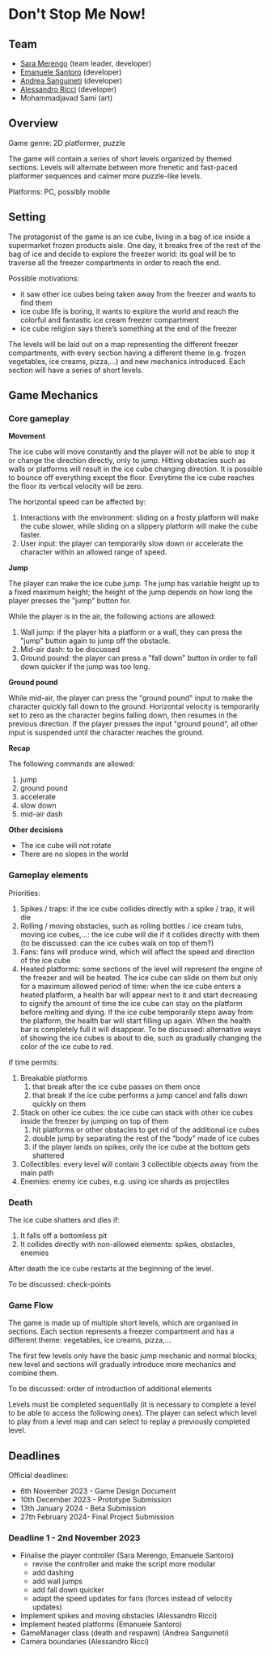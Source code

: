 # Don't Stop Me Now! #

## Team ##
- [Sara Merengo](https://github.com/SaraMerengo) (team leader, developer)
- [Emanuele Santoro](https://github.com/emanuelesantoro) (developer)
- [Andrea Sanguineti](https://github.com/AndreaNeti) (developer)
- [Alessandro Ricci](https://github.com/alessandro-ricci-16) (developer)
- Mohammadjavad Sami (art)

## Overview ##

Game genre: 2D platformer, puzzle

The game will contain a series of short levels organized by themed sections. Levels will alternate between more frenetic and fast-paced platformer sequences and calmer more puzzle-like levels.

Platforms: PC, possibly mobile

## Setting ##

The protagonist of the game is an ice cube, living in a bag of ice inside a supermarket frozen products aisle. One day, it breaks free of the rest of the bag of ice and decide to explore the freezer world: its goal will be to traverse all the freezer compartments in order to reach the end.

Possible motivations:
- it saw other ice cubes being taken away from the freezer and wants to find them
- ice cube life is boring, it wants to explore the world and reach the colorful and fantastic ice cream freezer compartment
- ice cube religion says there’s something at the end of the freezer

The levels will be laid out on a map representing the different freezer compartments, with every section having a different theme (e.g. frozen vegetables, ice creams, pizza,…) and new mechanics introduced. Each section will have a series of short levels.

## Game Mechanics ##

### Core gameplay ###

**Movement**

The ice cube will move constantly and the player will not be able to stop it or change the direction directly, only to jump. Hitting obstacles such as walls or platforms will result in the ice cube changing direction. It is possible to bounce off everything except the floor. Everytime the ice cube reaches the floor its vertical velocity will be zero. 

The horizontal speed can be affected by:
1. Interactions with the environment: sliding on a frosty platform will make the cube slower, while sliding on a slippery platform will make the cube faster.
2. User input: the player can temporarily slow down or accelerate the character within an allowed range of speed.

**Jump** 

The player can make the ice cube jump. The jump has variable height up to a fixed maximum height; the height of the jump depends on how long the player presses the "jump" button for. 

While the player is in the air, the following actions are allowed:
1. Wall jump: if the player hits a platform or a wall, they can press the "jump" button again to jump off the obstacle.
2. Mid-air dash: to be discussed
3. Ground pound: the player can press a "fall down" button in order to fall down quicker if the jump was too long.

**Ground pound**

While mid-air, the player can press the "ground pound" input to make the character quickly fall down to the ground. Horizontal velocity is temporarily set to zero as the character begins falling down, then resumes in the previous direction. If the player presses the input "ground pound", all other input is suspended until the character reaches the ground.

**Recap**

The following commands are allowed:
1. jump
2. ground pound
3. accelerate
4. slow down
5. mid-air dash

**Other decisions**

- The ice cube will not rotate
- There are no slopes in the world

### Gameplay elements ###

Priorities:
1. Spikes / traps: if the ice cube collides directly with a spike / trap, it will die
2. Rolling / moving obstacles, such as rolling bottles / ice cream tubs, moving ice cubes,...: the ice cube will die if it collides directly with them (to be discussed: can the ice cubes walk on top of them?)
3. Fans: fans will produce wind, which will affect the speed and direction of the ice cube
4. Heated platforms: some sections of the level will represent the engine of the freezer and will be heated. The ice cube can slide on them but only for a maximum allowed period of time: when the ice cube enters a heated platform, a health bar will appear next to it and start decreasing to signify the amount of time the ice cube can stay on the platform before melting and dying. If the ice cube temporarily steps away from the platform, the health bar will start filling up again. When the health bar is completely full it will disappear.
To be discussed: alternative ways of showing the ice cubes is about to die, such as gradually changing the color of the ice cube to red.

If time permits:
1. Breakable platforms
    1. that break after the ice cube passes on them once
    2. that break if the ice cube performs a jump cancel and falls down quickly on them
2. Stack on other ice cubes: the ice cube can stack with other ice cubes inside the freezer by jumping on top of them
    1. hit platforms or other obstacles to get rid of the additional ice cubes
    2. double jump by separating the rest of the “body” made of ice cubes
    3. if the player lands on spikes, only the ice cube at the bottom gets shattered
4. Collectibles: every level will contain 3 collectible objects away from the main path
5. Enemies: enemy ice cubes, e.g. using ice shards as projectiles


### Death ###

The ice cube shatters and dies if:
1. It falls off a bottomless pit
2. It collides directly with non-allowed elements: spikes, obstacles, enemies

After death the ice cube restarts at the beginning of the level.

To be discussed: check-points

### Game Flow ###

The game is made up of multiple short levels, which are organised in sections. Each section represents a freezer compartment and has a different theme: vegetables, ice creams, pizza,...

The first few levels only have the basic jump mechanic and normal blocks; new level and sections will gradually introduce more mechanics and combine them. 

To be discussed: order of introduction of additional elements

Levels must be completed sequentially (it is necessary to complete a level to be able to access the following ones). The player can select which level to play from a level map and can select to replay a previously completed level.


## Deadlines ##

Official deadlines:
- 6th November 2023 - Game Design Document
- 10th December 2023 - Prototype Submission
- 13th January 2024 - Beta Submission
- 27th February 2024- Final Project Submission

### Deadline 1 - 2nd November 2023 ###
- Finalise the player controller (Sara Merengo, Emanuele Santoro)
    - revise the controller and make the script more modular
    - add dashing
    - add wall jumps
    - add fall down quicker
    - adapt the speed updates for fans (forces instead of velocity updates)
- Implement spikes and moving obstacles (Alessandro Ricci)
- Implement heated platforms (Emanuele Santoro)
- GameManager class (death and respawn) (Andrea Sanguineti)
- Camera boundaries (Alessandro Ricci)